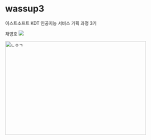 # wassup3
이스트소프트 KDT 인공지능 서비스 기획 과정 3기

채영호 
<a href="버튼을 눌렀을 때 이동할 링크" target="_blank"><img src="https://img.shields.io/badge/버튼인가-#000000?style=plastic&logo=로고&logoColor=로고색상"/></a>



<img src="https://image.kmib.co.kr/online_image/2022/0105/2022010515072561666_1641362845_0016639633.jpg" width="450px" height="300px" title="px(픽셀) 크기 설정" alt="ㄴㅇㄱ"></img><br/>


